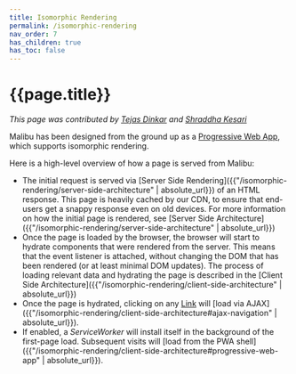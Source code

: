 ```yaml
---
title: Isomorphic Rendering
permalink: /isomorphic-rendering
nav_order: 7
has_children: true
has_toc: false
---
```

# {{page.title}}

*This page was contributed by [Tejas Dinkar](https://twitter.com/tdinkar) and [Shraddha Kesari](https://www.linkedin.com/in/shraddha-k-3a3548161/)*

Malibu has been designed from the ground up as a [Progressive Web App](https://developers.google.com/web/progressive-web-apps), which supports isomorphic rendering.

Here is a high-level overview of how a page is served from Malibu:
* The initial request is served via [Server Side Rendering]({{"/isomorphic-rendering/server-side-architecture" | absolute_url}}) of an HTML response. This page is heavily cached by our CDN, to ensure that end-users get a snappy response even on old devices. For more information on how the initial page is rendered, see [Server Side Architecture]({{"/isomorphic-rendering/server-side-architecture" | absolute_url}})
* Once the page is loaded by the browser, the browser will start to hydrate components that were rendered from the server. This means that the event listener is attached, without changing the DOM that has been rendered (or at least minimal DOM updates). The process of loading relevant data and hydrating the page is described in the [Client Side Architecture]({{"/isomorphic-rendering/client-side-architecture" | absolute_url}})
* Once the page is hydrated, clicking on any [Link](https://developers.quintype.com/quintype-node-components/Link.html) will [load via AJAX]({{"/isomorphic-rendering/client-side-architecture#ajax-navigation" | absolute_url}}).
* If enabled, a *ServiceWorker* will install itself in the background of the first-page load. Subsequent visits will [load from the PWA shell]({{"/isomorphic-rendering/client-side-architecture#progressive-web-app" | absolute_url}}).
